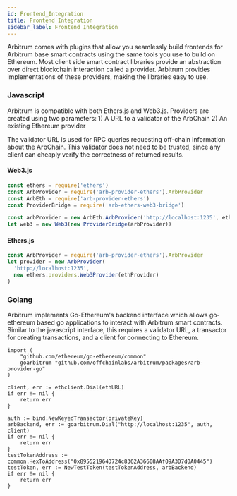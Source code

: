 ```yaml
---
id: Frontend_Integration
title: Frontend Integration
sidebar_label: Frontend Integration
---
```


Arbitrum comes with plugins that allow you seamlessly build frontends for Arbitrum base smart contracts using the
same tools you use to build on Ethereum. Most client side smart contract libraries provide an abstraction over direct
blockchain interaction called a provider. Arbitrum provides implementations of these providers, making the libraries
easy to use.

### Javascript

Arbitrum is compatible with both Ethers.js and Web3.js. Providers are created using two parameters: 1) A URL to a validator of the ArbChain 2) An existing Ethereum provider

The validator URL is used for RPC queries requesting off-chain information about the ArbChain. This validator does not need to be trusted, since any client can cheaply verify the correctness of returned results.

#### Web3.js

```js
const ethers = require('ethers')
const ArbProvider = require('arb-provider-ethers').ArbProvider
const ArbEth = require('arb-provider-ethers')
const ProviderBridge = require('arb-ethers-web3-bridge')

const arbProvider = new ArbEth.ArbProvider('http://localhost:1235', ethProvider)
let web3 = new Web3(new ProviderBridge(arbProvider))
```

#### Ethers.js

```js
const ArbProvider = require('arb-provider-ethers').ArbProvider
let provider = new ArbProvider(
  'http://localhost:1235',
  new ethers.providers.Web3Provider(ethProvider)
)
```

### Golang

Arbitrum implements Go-Ethereum's backend interface which allows go-ethereum based go applications to interact with Arbitrum smart contracts. Similar to the javascript interface, this requires a validator URL, a transactor for creating transactions, and a client for connecting to Ethereum.

```golang
import (
    "github.com/ethereum/go-ethereum/common"
    goarbitrum "github.com/offchainlabs/arbitrum/packages/arb-provider-go"
)

client, err := ethclient.Dial(ethURL)
if err != nil {
    return err
}

auth := bind.NewKeyedTransactor(privateKey)
arbBackend, err := goarbitrum.Dial("http://localhost:1235", auth, client)
if err != nil {
    return err
}
testTokenAddress := common.HexToAddress("0x895521964D724c8362A36608AAf09A3D7d0A0445")
testToken, err := NewTestToken(testTokenAddress, arbBackend)
if err != nil {
    return err
}
```
